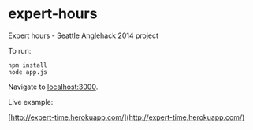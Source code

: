 expert-hours
============

Expert hours - Seattle Anglehack 2014 project

To run:

    npm install
    node app.js
    
Navigate to [localhost:3000](http://localhost:3000).

Live example:

[http://expert-time.herokuapp.com/](http://expert-time.herokuapp.com/)
